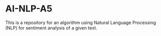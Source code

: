 # AI-NLP-A5
This is a repository for an algorithm using Natural Language Processing (NLP) for sentiment analysis of a given text.
